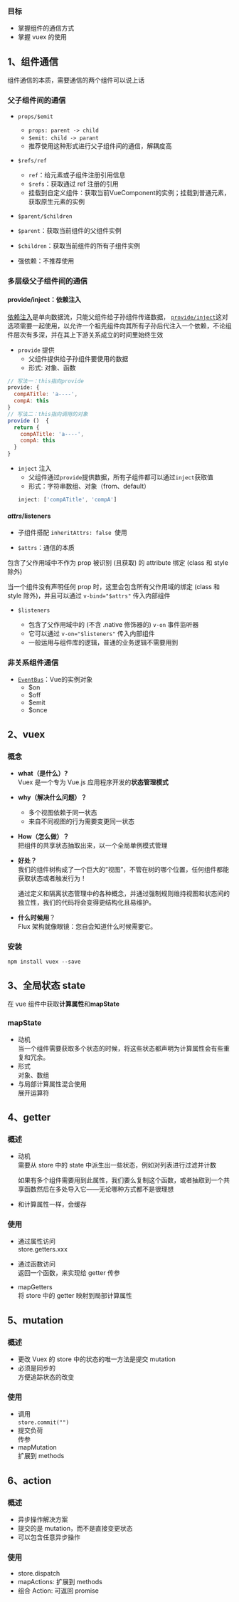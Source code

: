 ### 目标
-	掌握组件的通信方式
-	掌握 vuex 的使用

## 1、组件通信

组件通信的本质，需要通信的两个组件可以说上话

###	父子组件间的通信

- `props/$emit`<br>
  - `props: parent -> child`
  - `$emit: child -> parant`
  - 推荐使用这种形式进行父子组件间的通信，解耦度高

- `$refs/ref`<br>
  - `ref`：给元素或子组件注册引用信息
  - `$refs`：获取通过 ref 注册的引用
  - 挂载到自定义组件：获取当前VueComponent的实例；挂载到普通元素，获取原生元素的实例
  
-	`$parent/$children`<br>
  - `$parent`：获取当前组件的父组件实例
  - `$children`：获取当前组件的所有子组件实例
  - 强依赖：不推荐使用

###	多层级父子组件间的通信

####	provide/inject：依赖注入

[依赖注入](https://cn.vuejs.org/v2/guide/components-edge-cases.html#%E4%BE%9D%E8%B5%96%E6%B3%A8%E5%85%A5)是单向数据流，只能父组件给子孙组件传递数据，
[`provide/inject`](https://cn.vuejs.org/v2/api/#provide-inject)这对选项需要一起使用，以允许一个祖先组件向其所有子孙后代注入一个依赖，不论组件层次有多深，并在其上下游关系成立的时间里始终生效

- `provide` 提供
  - 父组件提供给子孙组件要使用的数据
  - 形式: 对象、函数
```js
// 写法一：this指向provide
provide: {
  compATitle: 'a----',
  compA: this
}
// 写法二：this指向调用的对象
provide ()  {
  return {
    compATitle: 'a----',
    compA: this
  }
}
```

- `inject` 注入
  - 父组件通过`provide`提供数据，所有子组件都可以通过`inject`获取值
  - 形式：字符串数组、对象（from、default）
  ```js
  inject: ['compATitle', 'compA']
  ```

####	$attrs/$listeners

- 子组件搭配 `inheritAttrs: false `使用

-	`$attrs`：通信的本质

  包含了父作用域中不作为 prop 被识别 (且获取) 的 attribute 绑定 (class 和 style 除外)

  当一个组件没有声明任何 prop 时，这里会包含所有父作用域的绑定 (class 和 style 除外)，并且可以通过 `v-bind="$attrs"` 传入内部组件

- `$listeners`
  
  - 包含了父作用域中的 (不含 .native 修饰器的) `v-on` 事件监听器
  - 它可以通过 `v-on="$listeners"` 传入内部组件
  - 一般运用与组件库的逻辑，普通的业务逻辑不需要用到


###	非关系组件通信


- [`EventBus`](https://cn.vuejs.org/v2/api/#%E5%AE%9E%E4%BE%8B%E6%96%B9%E6%B3%95-%E4%BA%8B%E4%BB%B6)：Vue的实例对象
  - $on
  - $off
  - $emit
  - $once

## 2、vuex

### 概念

- **what（是什么）?**<br>
  Vuex 是一个专为 Vue.js 应用程序开发的**状态管理模式**

- **why（解决什么问题）？**
  -	多个视图依赖于同一状态
  -	来自不同视图的行为需要变更同一状态

- **How（怎么做）？**<br>
  把组件的共享状态抽取出来，以一个全局单例模式管理

- **好处？**<br>
	我们的组件树构成了一个巨大的“视图”，不管在树的哪个位置，任何组件都能获取状态或者触发行为！
	
  通过定义和隔离状态管理中的各种概念，并通过强制规则维持视图和状态间的独立性，我们的代码将会变得更结构化且易维护。

- **什么时候用**？<br>
	Flux 架构就像眼镜：您自会知道什么时候需要它。

### 安装

`npm install vuex --save`

## 3、全局状态 state

在 vue 组件中获取**计算属性**和**mapState**

### mapState
- 动机<br>
	当一个组件需要获取多个状态的时候，将这些状态都声明为计算属性会有些重复和冗余。
- 形式<br>
  对象、数组
- 与局部计算属性混合使用<br>
  展开运算符

## 4、getter

### 概述

- 动机<br>
  需要从 store 中的 state 中派生出一些状态，例如对列表进行过滤并计数
  
  如果有多个组件需要用到此属性，我们要么复制这个函数，或者抽取到一个共享函数然后在多处导入它——无论哪种方式都不是很理想

- 和计算属性一样，会缓存

### 使用

- 通过属性访问<br>
  store.getters.xxx

- 通过函数访问<br>
  返回一个函数，来实现给 getter 传参

- mapGetters<br>
  将 store 中的 getter 映射到局部计算属性  

## 5、mutation

###	概述

- 更改 Vuex 的 store 中的状态的唯一方法是提交 mutation
-	必须是同步的<br>
	方便追踪状态的改变

###	使用
- 调用<br>
  `store.commit("")`
- 提交负荷<br>
  传参
- mapMutation<br>
  扩展到 methods


## 6、action
###	概述
-  异步操作解决方案
-  提交的是 mutation，而不是直接变更状态
 - 可以包含任意异步操作
###	使用
- store.dispatch
- mapActions: 扩展到 methods
- 组合 Action: 可返回 promise
